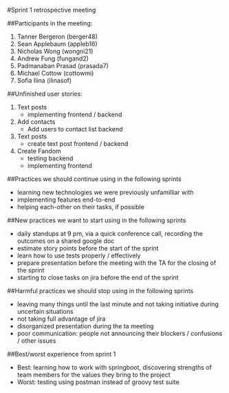 #Sprint 1 retrospective meeting

##Participants in the meeting:
1. Tanner Bergeron (berger48)
2. Sean Applebaum (appleb16)
3. Nicholas Wong (wongni21)
4. Andrew Fung (fungand2)
5. Padmanaban Prasad (prasada7)
6. Michael Cottow (cottowmi)
7. Sofia Ilina (ilinasof)

##Unfinished user stories:
1. Text posts
    - implementing frontend / backend
2. Add contacts
    - Add users to contact list backend
3. Text posts
    - create text post frontend / backend
4. Create Fandom
    - testing backend
    - implementing frontend

##Practices we should continue using in the following sprints
- learning new technologies we were previously unfamilliar with
- implementing features end-to-end 
- helping each-other on their tasks, if possible

##New practices we want to start using in the following sprints
- daily standups at 9 pm, via a quick conference call, recording the outcomes on a shared google doc 
- estimate story points before the start of the sprint
- learn how to use tests properly / effectively
- prepare presentation before the meeting with the TA for the closing of the sprint
- starting to close tasks on jira before the end of the sprint

##Harmful practices we should stop using in the following sprints
- leaving many things until the last minute and not taking initiative during uncertain situations
- not taking full advantage of jira
- disorganized presentation during the ta meeting
- poor communication: people not announcing their blockers / confusions / other issues

##Best/worst experience from sprint 1
- Best: learning how to work with springboot, discovering strengths of team members for the values they bring to the project
- Worst: testing using postman instead of groovy test suite

